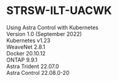 # STRSW-ILT-UACWK
Using Astra Control with Kubernetes <br />
Version 1.0 (September 2022) <br />
Kubernetes v1.23 <br />
WeaveNet 2.8.1 <br />
Docker 20.10.12 <br />
ONTAP 9.9.1 <br />
Astra Trident 22.07.0 <br />
Astra Control 22.08.0-20  <br />
